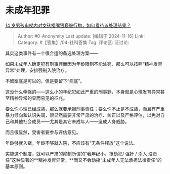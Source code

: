 # 未成年犯罪
[14 岁男孩电梯内对女孩捂嘴猥亵被行拘，如何看待该处理结果？](https://www.zhihu.com/question/3095569877/answer/32559074527)

> Author: #0-Anonymity
> Last update: [编辑于 2024-11-16]
> Link:
> Category: #【答集】/04-社科答集 
> Tag: 
> 评论区:
> 泛讨论:

其实这类事件有一个很合适的备选处理方案——

如果未成年人确定犯有刑事罪而因为年龄限制不能处罚，那么可以按照“精神发育异常”处理，安排强制入院治疗。

不留案底是可以的，但是要留下“病底”。

这没什么牵强的——这么小的年纪犯如此严重的刑事罪，本身就是心理发育异常甚至精神异常的显而易见的征兆。

要么你心理已经成熟，那么就要承担刑事责任；要么你不止是不成熟，而且有严重暴力倾向和认识失调，很显然需要非常严肃的治疗、纠正以及严格评估，以免对自己和其他社会成员——尤其是其它未成年人——造成人身威胁。

而且很显然，受害者要参与评估意见。

年龄够就入狱，年龄不够就入院，不应该有“无条件释放”这个说法。

实施这个制度，就可以严肃的抑制所谓的“我年纪小，抢劫犯/ 强奸 / 杀人 没责任”这种显著的**精神发育异常，**而又不会动摇“未成年人无法承担法律责任”的基本原则。